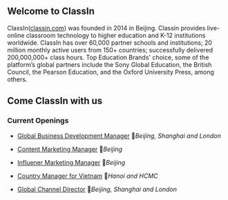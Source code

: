 ## Welcome to ClassIn 
ClassIn([classin.com](classin.com)) was founded in 2014 in Beijing. Classin provides live-online classroom technology to higher education and K-12 institutions worldwide. 
ClassIn has over 60,000 partner schools and institutions; 20 million monthly active users from 150+ countries; successfully delivered 200,000,000+ class hours. 
Top Education Brands' choice, some of the platform’s global partners include the Sony Global Education, the British Council, the Pearson Education, and the Oxford University Press, among others.

## Come ClassIn with us
### Current Openings

- [Global Business Development Manager](globalbd.md) 📍*Beijing, Shanghai and London*

- [Content Marketing Manager](ContentManager.md) 📍*Beijing*

- [Influener Marketing Manager](kol.md) 📍*Beijing*

- [Country Manager for Vietnam](VN.md) 📍*Hanoi and HCMC*

- [Global Channel Director](Channel.md) 📍*Beijing, Shanghai and London*
